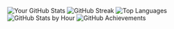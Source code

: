 <!---
Alireza3181/Alireza3181 is a ✨ special ✨ repository because its `README.md` (this file) appears on your GitHub profile.
You can click the Preview link to take a look at your changes.
--->

<!---
Alireza3181/Alireza3181 is a ✨ special ✨ repository because its `README.md` (this file) appears on your GitHub profile.
You can click the Preview link to take a look at your changes.
--->
![Your GitHub Stats](https://github-readme-stats.vercel.app/api?username=Alireza3181&show_icons=true&theme=radical)
![GitHub Streak](https://github-readme-streak-stats.herokuapp.com/?user=Alireza3181&theme=radical)
![Top Languages](https://github-readme-stats.vercel.app/api/top-langs/?username=Alireza3181&layout=compact&theme=radical)
![GitHub Stats by Hour](https://github-profile-summary-cards.vercel.app/api/cards/productive-time?username=Alireza3181&theme=radical)
![GitHub Achievements](https://github-profile-trophy.vercel.app/?username=Alireza3181&theme=radical)

